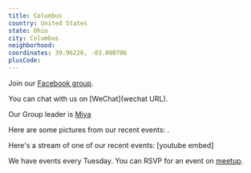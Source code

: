 ```yaml
---
title: Columbus
country: United States
state: Ohio
city: Columbus
neighborhood: 
coordinates: 39.96226, -83.000706
plusCode:
---
```

Join our [Facebook group](https://www.facebook.com/groups/free.code.camp.columbus).

You can chat with us on [WeChat](wechat URL).

Our Group leader is [Miya](freecodecamp.org/miya)

Here are some pictures from our recent events:
![]().

Here's a stream of one of our recent events:
[youtube embed]

We have events every Tuesday. You can RSVP for an event on [meetup](meetupurl).
